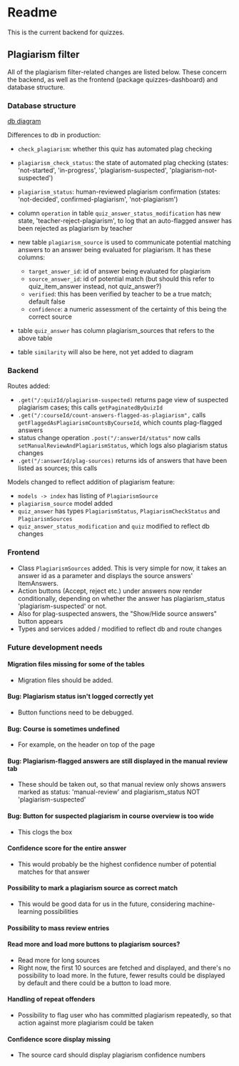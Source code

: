 # Readme

This is the current backend for quizzes.

## Plagiarism filter

All of the plagiarism filter-related changes are listed below. These concern the backend, as well as the frontend (package quizzes-dashboard) and database structure.

### Database structure

[db diagram](quizzes_db.png)

Differences to db in production:

* ```check_plagiarism```: whether this quiz has automated plag checking
* ```plagiarism_check_status```: the state of automated plag checking (states: 'not-started', 'in-progress', 'plagiarism-suspected', 'plagiarism-not-suspected')
* ```plagiarism_status```: human-reviewed plagiarism confirmation (states: 'not-decided', confirmed-plagiarism', 'not-plagiarism')
* column ```operation``` in table ```quiz_answer_status_modification``` has new state, 'teacher-reject-plagiarism', to log that an auto-flagged answer has been rejected as plagiarism by teacher


* new table ```plagiarism_source``` is used to communicate potential matching answers to an answer being evaluated for plagiarism. It has these columns:
  * ```target_answer_id```: id of answer being evaluated for plagiarism
  * ```source_answer_id```: id of potential match (but should this refer to quiz_item_answer instead, not quiz_answer?)
  * ```verified```: this has been verified by teacher to be a true match; default false
  * ```confidence```: a numeric assessment of the certainty of this being the correct source



* table ```quiz_answer``` has column plagiarism_sources that refers to the above table
* table ```similarity``` will also be here, not yet added to diagram


### Backend
Routes added:
* ```.get("/:quizId/plagiarism-suspected)``` returns page view of suspected plagiarism cases; this calls ```getPaginatedByQuizId```
* ```.get("/:courseId/count-answers-flagged-as-plagiarism",``` calls ```getFlaggedAsPlagiarismCountsByCourseId```, which  counts plag-flagged answers
* status change operation ```.post("/:answerId/status"``` now calls ```setManualReviewAndPlagiarismStatus```, which logs also plagiarism status changes
* ```.get("/:answerId/plag-sources)``` returns ids of answers that have been listed as sources; this calls 

Models changed to reflect addition of plagiarism feature:
* ```models -> index``` has listing of  ```PlagiarismSource```
* ```plagiarism_source``` model added
* ```quiz_answer``` has types  ```PlagiarismStatus```, ```PlagiarismCheckStatus``` and ```PlagiarismSources```
* ```quiz_answer_status_modification``` and ```quiz``` modified to reflect db changes


### Frontend
* Class ```PlagiarismSources``` added. This is very simple for now, it takes an answer id as a parameter and displays the source answers' ItemAnswers.
* Action buttons (Accept, reject etc.) under answers now render conditionally, depending on whether the answer has plagiarism_status 'plagiarism-suspected' or not.
* Also for plag-suspected answers, the "Show/Hide source answers" button appears
* Types and services added / modified to reflect db and route changes


### Future development needs

#### Migration files missing for some of the tables
* Migration files should be added.

#### Bug: Plagiarism status isn't logged correctly yet
* Button functions need to be debugged.

#### Bug: Course is sometimes undefined
* For example, on the header on top of the page

#### Bug: Plagiarism-flagged answers are still displayed in the manual review tab
* These should be taken out, so that manual review only shows answers marked as status: 'manual-review' and plagiarism_status NOT 'plagiarism-suspected' 

#### Bug: Button for suspected plagiarism in course overview is too wide
* This clogs the box

#### Confidence score for the entire answer
* This would probably be the highest confidence number of potential matches for that answer

#### Possibility to mark a plagiarism source as correct match
* This would be good data for us in the future, considering machine-learning possibilities

#### Possibility to mass review entries

#### Read more and load more buttons to plagiarism sources?
* Read more for long sources
* Right now, the first 10 sources are fetched and displayed, and there's no possibility to load more. In the future, fewer results could be displayed by default and there could be a button to load more.

#### Handling of repeat offenders
* Possibility to flag user who has committed plagiarism repeatedly, so that action against more plagiarism could be taken

#### Confidence score display missing
* The source card should display plagiarism confidence numbers
